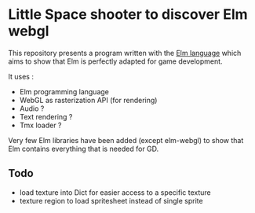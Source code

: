# Little Space shooter to discover Elm webgl

This repository presents a program written with the [Elm language](https://elm-lang.org) which aims to show that Elm is perfectly adapted for game development.

It uses :
- Elm programming language
- WebGL as rasterization API (for rendering)
- Audio ?
- Text rendering ?
- Tmx loader ?

Very few Elm libraries have been added (except elm-webgl) to show that Elm contains everything that is needed for GD.

## Todo 
- load texture into Dict for easier access to a specific texture
- texture region to load spritesheet instead of single sprite